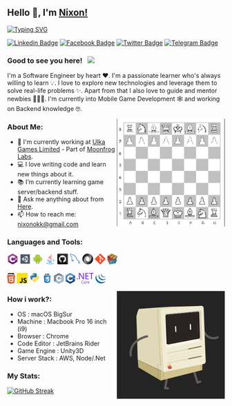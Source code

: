 ## Hello 👋, I'm [Nixon!](https://github.com/nixonok/)

[![Typing SVG](https://readme-typing-svg.herokuapp.com?size=24&vCenter=true&height=30&lines=Software+Engineer;Game+Developer;Certified+Scrum+Master;Book+Worm;Proud+Bangladeshi)](https://git.io/typing-svg)

[![Linkedin Badge](https://img.shields.io/badge/-LinkedIn-0e76a8?style=flat-square&logo=Linkedin&logoColor=white)](https://www.linkedin.com/in/nixonok)
[![Facebook Badge](https://img.shields.io/badge/Facebook-1877F2?style=flat-square&logo=facebook&logoColor=white)](https://www.facebook.com/NixonOk/)
[![Twitter Badge](https://img.shields.io/badge/-Twitter-00acee?style=flat-square&logo=Twitter&logoColor=white)](https://twitter.com/_nixonok)
[![Telegram Badge](https://img.shields.io/badge/-Telegram-0088cc?style=flat-square&logo=Telegram&logoColor=white)](https://t.me/nixonok1)

### Good to see you here! &nbsp; ![](https://visitor-badge.glitch.me/badge?page_id=nixonok.nixonok&style=flat-square&color=0088cc)

I'm a Software Engineer by heart ❤️. I'm a passionate learner who's always willing to learn 💡. I love to explore new technologies and leverage them to solve real-life problems ✨. Apart from that I also love to guide and mentor newbies 👨🏻‍💻. I'm currently into Mobile Game Development 🕸️ and working on Backend knowledge 🤓.

<img align="right" height="250" width="250" alt="" src="https://raw.githubusercontent.com/nixonok/nixonok/master/anims/chess.gif" />

### About Me:

- 🔬 I'm currently working at [Ulka Games Limited](https://ulka.games) - Part of [Moonfrog Labs](https://moonfroglabs.com).
- 💻 I love writing code and learn new things about it.
- 📚 I’m currently learning game server/backend stuff.
- 💬 Ask me anything about from [Here](https://github.com/nixonok/nixonok/issues).
- 📫 How to reach me: <a href="mailto: nixonokk@gmail.com">nixonokk@gmail.com</a>



### Languages and Tools:

<code><img title="C#" height="25" src="https://github.com/nixonok/nixonok/blob/master/images/cSharp.svg"></code>
<code><img title="Unity" height="25" src="https://github.com/nixonok/nixonok/blob/master/images/unity3d.svg"></code>
<code><img title="Android" height="25" src="https://github.com/nixonok/nixonok/blob/master/images/android.svg"></code>
<code><img title="Java" height="25" src="https://github.com/nixonok/nixonok/blob/master/images/java-original.svg"></code>
<code><img title="GitHub" height="25" src="https://github.com/nixonok/nixonok/blob/master/images/github.svg"></code>
<code><img title="MySQL" height="25" src="https://github.com/nixonok/nixonok/blob/master/images/mysql.svg"></code>
<code><img title="JSON" height="25" src="https://github.com/nixonok/nixonok/blob/master/images/json.svg"></code>
<code><img title="Git" height="25" src="https://github.com/nixonok/nixonok/blob/master/images/git-original.svg"></code>
<code><img title="Problem Solving" height="25" src="https://github.com/nixonok/nixonok/blob/master/images/problemSolving.png"></code>
</br></br>
<code><img title="HTML5" height="25" src="https://github.com/nixonok/nixonok/blob/master/images/html5.svg"></code>
<code><img title="JavaScript" height="25" src="https://github.com/nixonok/nixonok/blob/master/images/javascript.svg"></code>
<code><img title="Python" height="25" src="https://github.com/nixonok/nixonok/blob/master/images/python-original.svg"></code>
<code><img title="CSS" height="25" src="https://github.com/nixonok/nixonok/blob/master/images/css.svg"></code>
<code><img title="C" height="25" src="https://github.com/nixonok/nixonok/blob/master/images/c.svg"></code>
<code><img title="C++" height="25" src="https://github.com/nixonok/nixonok/blob/master/images/cpp.svg"></code>
<code><img title=".NetCore" height="25" src="https://github.com/nixonok/nixonok/blob/master/images/dotnetcore.svg"></code>
<code><img title="JQuery" height="25" src="https://github.com/nixonok/nixonok/blob/master/images/jquery-original.svg"></code>



<img align="right" height="250" width="250" alt="" src="https://raw.githubusercontent.com/nixonok/nixonok/master/anims/mac.gif" />

### How i work?:

- OS : macOS BigSur
- Machine : Macbook Pro 16 inch (i9)
- Browser : Chrome
- Code Editor : JetBrains Rider
- Game Engine : Unity3D
- Server Stack : AWS, Node/.Net



### My Stats:
[![GitHub Streak](http://github-readme-streak-stats.herokuapp.com?user=nixonok&theme=tokyonight)](https://git.io/streak-stats)
